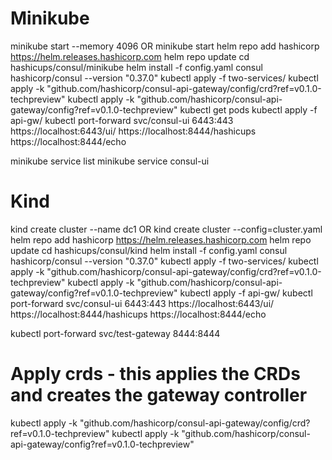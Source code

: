 # Minikube

minikube start --memory 4096
OR
minikube start
helm repo add hashicorp https://helm.releases.hashicorp.com
helm repo update
cd hashicups/consul/minikube
helm install -f config.yaml consul hashicorp/consul --version "0.37.0"
kubectl apply -f two-services/
kubectl apply -k "github.com/hashicorp/consul-api-gateway/config/crd?ref=v0.1.0-techpreview"
kubectl apply -k "github.com/hashicorp/consul-api-gateway/config?ref=v0.1.0-techpreview"
kubectl get pods
kubectl apply -f api-gw/
kubectl port-forward svc/consul-ui 6443:443
https://localhost:6443/ui/
https://localhost:8444/hashicups
https://localhost:8444/echo

minikube service list
minikube service consul-ui



# Kind
kind create cluster --name dc1
OR
kind create cluster --config=cluster.yaml
helm repo add hashicorp https://helm.releases.hashicorp.com
helm repo update
cd hashicups/consul/kind
helm install -f config.yaml consul hashicorp/consul --version "0.37.0"
kubectl apply -f two-services/
kubectl apply -k "github.com/hashicorp/consul-api-gateway/config/crd?ref=v0.1.0-techpreview"
kubectl apply -k "github.com/hashicorp/consul-api-gateway/config?ref=v0.1.0-techpreview"
kubectl apply -f api-gw/
kubectl port-forward svc/consul-ui 6443:443
https://localhost:6443/ui/
https://localhost:8444/hashicups
https://localhost:8444/echo

kubectl port-forward svc/test-gateway 8444:8444

# Apply crds - this applies the CRDs and creates the gateway controller 
kubectl apply -k "github.com/hashicorp/consul-api-gateway/config/crd?ref=v0.1.0-techpreview"
kubectl apply -k "github.com/hashicorp/consul-api-gateway/config?ref=v0.1.0-techpreview"
